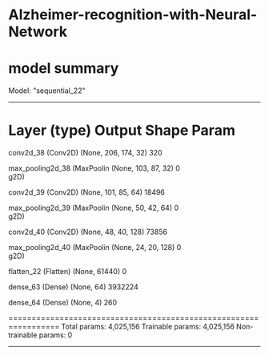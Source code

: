 # Alzheimer-recognition-with-Neural-Network

# model summary
Model: "sequential_22"
_________________________________________________________________
 Layer (type)                Output Shape              Param    
=================================================================
 conv2d_38 (Conv2D)          (None, 206, 174, 32)      320       
                                                                 
 max_pooling2d_38 (MaxPoolin  (None, 103, 87, 32)      0         
 g2D)                                                            
                                                                 
 conv2d_39 (Conv2D)          (None, 101, 85, 64)       18496     
                                                                 
 max_pooling2d_39 (MaxPoolin  (None, 50, 42, 64)       0         
 g2D)                                                            
                                                                 
 conv2d_40 (Conv2D)          (None, 48, 40, 128)       73856     
                                                                 
 max_pooling2d_40 (MaxPoolin  (None, 24, 20, 128)      0         
 g2D)                                                            
                                                                 
 flatten_22 (Flatten)        (None, 61440)             0         
                                                                 
 dense_63 (Dense)            (None, 64)                3932224   
                                                                 
 dense_64 (Dense)            (None, 4)                 260       
                                                                 
=================================================================
Total params: 4,025,156
Trainable params: 4,025,156
Non-trainable params: 0
_________________________________________________________________
